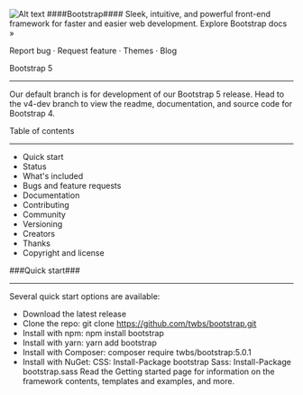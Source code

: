 ![Alt text](/img/img.jpg)
####Bootstrap####
Sleek, intuitive, and powerful front-end framework for faster and easier web development.
Explore Bootstrap docs »

Report bug · Request feature · Themes · Blog

Bootstrap 5
___
Our default branch is for development of our Bootstrap 5 release. Head to the v4-dev branch to view the readme, documentation, and source code for Bootstrap 4.

Table of contents
___
- Quick start
- Status
- What's included
- Bugs and feature requests
- Documentation
- Contributing
- Community
- Versioning
- Creators
- Thanks
- Copyright and license

###Quick start###
___
Several quick start options are available:

- Download the latest release
- Clone the repo: git clone https://github.com/twbs/bootstrap.git
- Install with npm: npm install bootstrap
- Install with yarn: yarn add bootstrap
- Install with Composer: composer require twbs/bootstrap:5.0.1
- Install with NuGet: CSS: Install-Package bootstrap Sass: Install-Package bootstrap.sass
Read the Getting started page for information on the framework contents, templates and examples, and more.